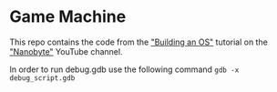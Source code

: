 # Game Machine
This repo contains the code from the ["Building an OS"](https://www.youtube.com/watch?v=9t-SPC7Tczc&list=PLFjM7v6KGMpiH2G-kT781ByCNC_0pKpPN) tutorial on the ["Nanobyte"](https://www.youtube.com/channel/UCSPIuWADJIMIf9Erf--XAsA) YouTube channel.

In order to run debug.gdb use the following command
`gdb -x debug_script.gdb`